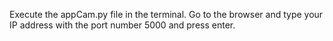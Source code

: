Execute the appCam.py file in the terminal.
Go to the browser and type your IP address with the port number 5000 and press enter.
